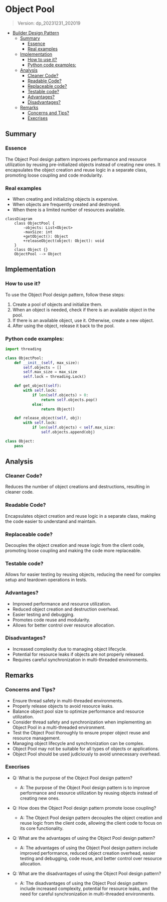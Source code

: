 
# Object Pool
> Version: dp_20231231_202019

- [Builder Design Pattern](#builder-design-pattern)
   * [Summary](#summary)
      + [Essence](#essence)
      + [Real examples](#real-examples)
   * [Implementation](#implementation)
      + [How to use it?](#how-to-use-it)
      + [Python code examples:](#python-code-examples)
   * [Analysis](#analysis)
      + [Cleaner Code?](#cleaner-code)
      + [Readable Code?](#readable-code)
      + [Replaceable code?](#replaceable-code)
      + [Testable code?](#testable-code)
      + [Advantages?](#advantages)
      + [Disadvantages?](#disadvantages)
   * [Remarks](#remarks)
      + [Concerns and Tips?](#concerns-and-tips)
      + [Execrises](#execrises)

## Summary

### Essence
The Object Pool design pattern improves performance and resource utilization by reusing pre-initialized objects instead of creating new ones. It encapsulates the object creation and reuse logic in a separate class, promoting loose coupling and code modularity.

### Real examples

- When creating and initializing objects is expensive.
- When objects are frequently created and destroyed.
- When there is a limited number of resources available.


```mermaid
classDiagram
    class ObjectPool {
        -objects: List<Object>
        -maxSize: int
        +getObject(): Object
        +releaseObject(object: Object): void
    }
    class Object {}
    ObjectPool --> Object
```

## Implementation
### How to use it?
To use the Object Pool design pattern, follow these steps:
1. Create a pool of objects and initialize them.
2. When an object is needed, check if there is an available object in the pool.
3. If there is an available object, use it. Otherwise, create a new object.
4. After using the object, release it back to the pool.

### Python code examples:
```python
import threading

class ObjectPool:
    def __init__(self, max_size):
        self.objects = []
        self.max_size = max_size
        self.lock = threading.Lock()

    def get_object(self):
        with self.lock:
            if len(self.objects) > 0:
                return self.objects.pop()
            else:
                return Object()

    def release_object(self, obj):
        with self.lock:
            if len(self.objects) < self.max_size:
                self.objects.append(obj)

class Object:
    pass
```
   


## Analysis
### Cleaner Code?
Reduces the number of object creations and destructions, resulting in cleaner code.

### Readable Code?
Encapsulates object creation and reuse logic in a separate class, making the code easier to understand and maintain.

### Replaceable code?
Decouples the object creation and reuse logic from the client code, promoting loose coupling and making the code more replaceable.

### Testable code?
Allows for easier testing by reusing objects, reducing the need for complex setup and teardown operations in tests.

### Advantages?

- Improved performance and resource utilization.
- Reduced object creation and destruction overhead.
- Easier testing and debugging.
- Promotes code reuse and modularity.
- Allows for better control over resource allocation.

### Disadvantages?

- Increased complexity due to managing object lifecycle.
- Potential for resource leaks if objects are not properly released.
- Requires careful synchronization in multi-threaded environments.


## Remarks
### Concerns and Tips?

- Ensure thread safety in multi-threaded environments.
- Properly release objects to avoid resource leaks.
- Balance object pool size to optimize performance and resource utilization.
- Consider thread safety and synchronization when implementing an Object Pool in a multi-threaded environment.
- Test the Object Pool thoroughly to ensure proper object reuse and resource management.
- Managing object lifecycle and synchronization can be complex.
- Object Pool may not be suitable for all types of objects or applications.
- Object Pool should be used judiciously to avoid unnecessary overhead.


### Execrises

- Q: What is the purpose of the Object Pool design pattern?

  - A: The purpose of the Object Pool design pattern is to improve performance and resource utilization by reusing objects instead of creating new ones.
- Q: How does the Object Pool design pattern promote loose coupling?

  - A: The Object Pool design pattern decouples the object creation and reuse logic from the client code, allowing the client code to focus on its core functionality.
- Q: What are the advantages of using the Object Pool design pattern?

  - A: The advantages of using the Object Pool design pattern include improved performance, reduced object creation overhead, easier testing and debugging, code reuse, and better control over resource allocation.
- Q: What are the disadvantages of using the Object Pool design pattern?

  - A: The disadvantages of using the Object Pool design pattern include increased complexity, potential for resource leaks, and the need for careful synchronization in multi-threaded environments.


